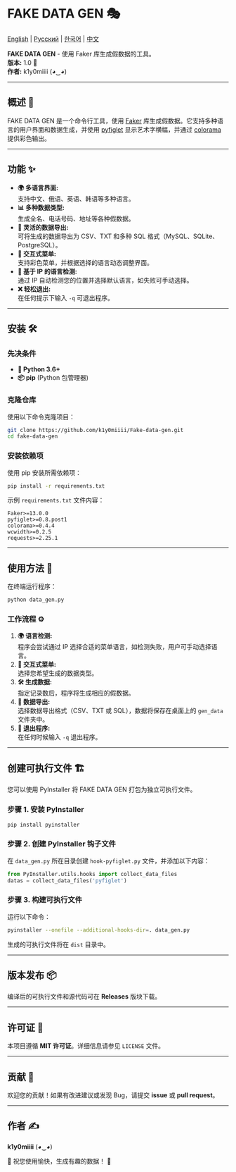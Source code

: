 # FAKE DATA GEN 🎭

[English](README.md) | [Русский](READ_RU.md) | [한국어](READ_KO.md) | [中文](READ_CN.md)

**FAKE DATA GEN** - 使用 Faker 库生成假数据的工具。  
**版本:** 1.0 🚀  
**作者:** k1y0miiii (◕‿◕)

---

## 概述 📌

FAKE DATA GEN 是一个命令行工具，使用 [Faker](https://github.com/joke2k/faker) 库生成假数据。它支持多种语言的用户界面和数据生成，并使用 [pyfiglet](https://github.com/pwaller/pyfiglet) 显示艺术字横幅，并通过 [colorama](https://github.com/tartley/colorama) 提供彩色输出。

---

## 功能 ✨

- **🌍 多语言界面:**  
  支持中文、俄语、英语、韩语等多种语言。
- **📊 多种数据类型:**  
  生成全名、电话号码、地址等各种假数据。
- **📂 灵活的数据导出:**  
  可将生成的数据导出为 CSV、TXT 和多种 SQL 格式（MySQL、SQLite、PostgreSQL）。
- **🎨 交互式菜单:**  
  支持彩色菜单，并根据选择的语言动态调整界面。
- **📡 基于 IP 的语言检测:**  
  通过 IP 自动检测您的位置并选择默认语言，如失败可手动选择。
- **❌ 轻松退出:**  
  在任何提示下输入 `-q` 可退出程序。

---

## 安装 🛠️

### 先决条件

- **🐍 Python 3.6+**
- **📦 pip** (Python 包管理器)

### 克隆仓库

使用以下命令克隆项目：

```bash
git clone https://github.com/k1y0miiii/Fake-data-gen.git
cd fake-data-gen
```

### 安装依赖项

使用 pip 安装所需依赖项：

```bash
pip install -r requirements.txt
```

示例 `requirements.txt` 文件内容：

```
Faker>=13.0.0
pyfiglet>=0.8.post1
colorama>=0.4.4
wcwidth>=0.2.5
requests>=2.25.1
```

---

## 使用方法 🚀

在终端运行程序：

```bash
python data_gen.py
```

### 工作流程 ⚙️

1. **🌍 语言检测:**  
   程序会尝试通过 IP 选择合适的菜单语言，如检测失败，用户可手动选择语言。
2. **📜 交互式菜单:**  
   选择您希望生成的数据类型。
3. **🛠️ 生成数据:**  
   指定记录数后，程序将生成相应的假数据。
4. **💾 数据导出:**  
   选择数据导出格式（CSV、TXT 或 SQL），数据将保存在桌面上的 `gen_data` 文件夹中。
5. **🚪 退出程序:**  
   在任何时候输入 `-q` 退出程序。

---

## 创建可执行文件 🏗️

您可以使用 PyInstaller 将 FAKE DATA GEN 打包为独立可执行文件。

### 步骤 1. 安装 PyInstaller

```bash
pip install pyinstaller
```

### 步骤 2. 创建 PyInstaller 钩子文件

在 `data_gen.py` 所在目录创建 `hook-pyfiglet.py` 文件，并添加以下内容：

```python
from PyInstaller.utils.hooks import collect_data_files
datas = collect_data_files('pyfiglet')
```

### 步骤 3. 构建可执行文件

运行以下命令：

```bash
pyinstaller --onefile --additional-hooks-dir=. data_gen.py
```

生成的可执行文件将在 `dist` 目录中。

---

## 版本发布 📦

编译后的可执行文件和源代码可在 **Releases** 版块下载。

---

## 许可证 📜

本项目遵循 **MIT 许可证**。详细信息请参见 `LICENSE` 文件。

---

## 贡献 🤝

欢迎您的贡献！如果有改进建议或发现 Bug，请提交 **issue** 或 **pull request**。

---

## 作者 ✍️

**k1y0miiii** (◕‿◕)

🎉 祝您使用愉快，生成有趣的数据！ 🚀
